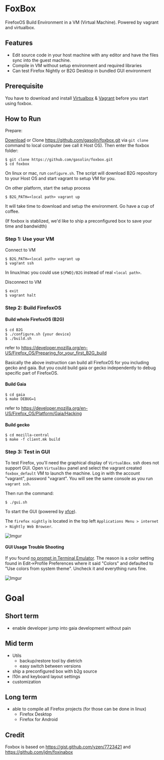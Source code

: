 FoxBox
=========

FirefoxOS Build Environment in a VM (Virtual Machine).
Powered by vagrant and virtualbox.

## Features

- Edit source code in your host machine with any editor and have the files sync into the guest machine.
- Compile in VM without setup environment and required libraries
- Can test Firefox Nightly or B2G Desktop in bundled GUI environment

## Prerequisite

You have to download and install [Virtualbox](https://www.virtualbox.org/wiki/Downloads) & [Vagrant](http://www.vagrantup.com/downloads) before you start using foxbox.

## How to Run

Prepare:

[Download](https://github.com/gasolin/foxbox/archive/master.zip) or Clone https://github.com/gasolin/foxbox.git via `git clone` command to local computer (we call it Host OS). Then enter the foxbox folder:

    $ git clone https://github.com/gasolin/foxbox.git
    $ cd foxbox

On linux or mac, run `configure.sh`. The script will download B2G repository to your Host OS and start vagrant to setup VM for you.

On other platform, start the setup process

    $ B2G_PATH=<local path> vagrant up

It will take time to download and setup the environment. Go have a cup of coffee.

(If foxbox is stablized, we'd like to ship a preconfigured box to save your time and bandwidth)

### Step 1: Use your VM

Connect to VM

    $ B2G_PATH=<local path> vagrant up
    $ vagrant ssh

In linux/mac you could use `${PWD}/B2G` instead of real `<local path>`.

Disconnect to VM

    $ exit
    $ vagrant halt


### Step 2: Build FirefoxOS

#### Build whole FirefoxOS (B2G)

    $ cd B2G
    $ ./configure.sh {your device}
    $ ./build.sh

refer to https://developer.mozilla.org/en-US/Firefox_OS/Preparing_for_your_first_B2G_build

Basically the above instruction can build all FirefoxOS for you including gecko and gaia. But you could build gaia or gecko independently to debug specific part of FirefoxOS.

#### Build Gaia

    $ cd gaia
    $ make DEBUG=1

refer to https://developer.mozilla.org/en-US/Firefox_OS/Platform/Gaia/Hacking

#### Build gecko

    $ cd mozilla-central
    $ make -f client.mk build


### Step 3: Test in GUI

To test Firefox, you'll need the graphical display of `VirtualBox`. ssh does not support GUI.
Open `VirtualBox` panel and select the vagrant created `foxbox_default` VM to launch the machine.
Log in with the account "vagrant", password "vagrant".
You will see the same console as you run `vagrant ssh`.

Then run the command:

    $ ./gui.sh

To start the GUI (powered by [xfce](http://www.xfce.org/)).

The `firefox nightly` is located in the top left `Applications Menu > internet > Nightly Web Browser`.

![Imgur](http://i.imgur.com/7nhNUC3.png)

#### GUI Usage Trouble Shooting

If you found [no prompt in Terminal Emulator](http://askubuntu.com/questions/280896/why-do-i-have-no-prompt-in-terminal-on-xfce-in-ubuntu-12-04). The reason is a color setting found in Edit->Profile Preferences where it said "Colors" and defaulted to "Use colors from system theme". Uncheck it and everything runs fine.

![Imgur](http://i.imgur.com/iQyztVf.png)

# Goal

## Short term

- enable developer jump into gaia development without pain

## Mid term

- Utils
  - backup/restore tool by dietrich
  - easy switch between versions
- ship a preconfigured box with b2g source
- l10n and keyboard layout settings
- customization

## Long term

- able to compile all Firefox projects (for those can be done in linux)
  - Firefox Desktop
  - Firefox for Android

## Credit

Foxbox is based on https://gist.github.com/yzen/7723421 and https://github.com/jdm/foxinabox
